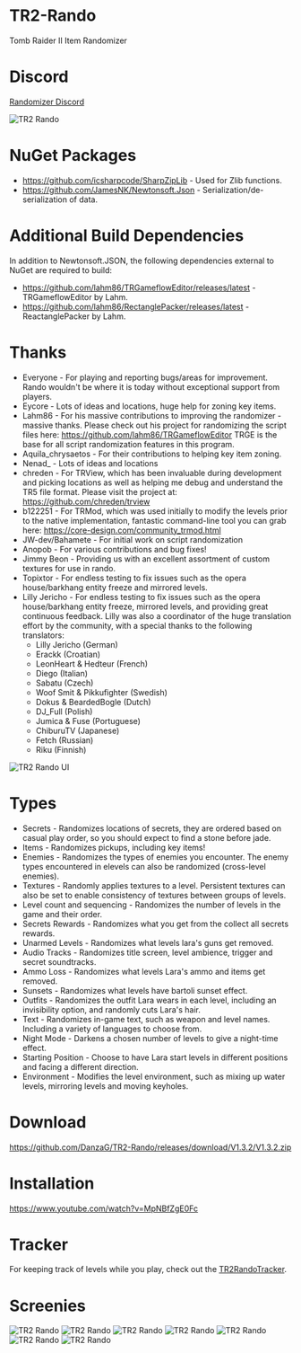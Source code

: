# TR2-Rando
Tomb Raider II Item Randomizer

# Discord
[Randomizer Discord](https://discord.gg/f4bUqwgcCN)

![TR2 Rando](https://github.com/DanzaG/TR2-Rando/blob/master/rando.PNG)

# NuGet Packages
* https://github.com/icsharpcode/SharpZipLib - Used for Zlib functions.
* https://github.com/JamesNK/Newtonsoft.Json - Serialization/de-serialization of data.

# Additional Build Dependencies
In addition to Newtonsoft.JSON, the following dependencies external to NuGet are required to build:
* https://github.com/lahm86/TRGameflowEditor/releases/latest - TRGameflowEditor by Lahm.
* https://github.com/lahm86/RectanglePacker/releases/latest - ReactanglePacker by Lahm.

# Thanks
* Everyone - For playing and reporting bugs/areas for improvement. Rando wouldn't be where it is today without exceptional support from players.
* Eycore - Lots of ideas and locations, huge help for zoning key items.
* Lahm86 - For his massive contributions to improving the randomizer - massive thanks. Please check out his project for randomizing the script files here: https://github.com/lahm86/TRGameflowEditor TRGE is the base for all script randomization features in this program.
* Aquila_chrysaetos - For their contributions to helping key item zoning.
* Nenad_ - Lots of ideas and locations
* chreden - For TRView, which has been invaluable during development and picking locations as well as helping me debug and understand the TR5 file format. Please visit the project at: https://github.com/chreden/trview
* b122251 - For TRMod, which was used initially to modify the levels prior to the native implementation, fantastic command-line tool you can grab here: https://core-design.com/community_trmod.html
* JW-dev/Bahamete - For initial work on script randomization
* Anopob - For various contributions and bug fixes!
* Jimmy Beon - Providing us with an excellent assortment of custom textures for use in rando.
* Topixtor - For endless testing to fix issues such as the opera house/barkhang entity freeze and mirrored levels.
* Lilly Jericho - For endless testing to fix issues such as the opera house/barkhang entity freeze, mirrored levels, and providing great continuous feedback. Lilly was also a coordinator of the huge translation effort by the community, with a special thanks to the following translators:
    * Lilly Jericho (German)
    * Erackk (Croatian)
    * LeonHeart & Hedteur (French)
    * Diego (Italian)
    * Sabatu (Czech)
    * Woof Smit & Pikkufighter (Swedish)
    * Dokus & BeardedBogle (Dutch)
    * DJ_Full (Polish)
    * Jumica & Fuse (Portuguese)
    * ChiburuTV (Japanese)
    * Fetch (Russian)
    * Riku (Finnish)

![TR2 Rando UI](https://github.com/DanzaG/TR2-Rando/blob/master/UI.png)

# Types
* Secrets - Randomizes locations of secrets, they are ordered based on casual play order, so you should expect to find a stone before jade.
* Items - Randomizes pickups, including key items!
* Enemies - Randomizes the types of enemies you encounter. The enemy types encountered in elevels can also be randomized (cross-level enemies).
* Textures - Randomly applies textures to a level. Persistent textures can also be set to enable consistency of textures between groups of levels.
* Level count and sequencing - Randomizes the number of levels in the game and their order.
* Secrets Rewards - Randomizes what you get from the collect all secrets rewards.
* Unarmed Levels - Randomizes what levels lara's guns get removed.
* Audio Tracks - Randomizes title screen, level ambience, trigger and secret soundtracks.
* Ammo Loss - Randomizes what levels Lara's ammo and items get removed.
* Sunsets - Randomizes what levels have bartoli sunset effect.
* Outfits - Randomizes the outfit Lara wears in each level, including an invisibility option, and randomly cuts Lara's hair.
* Text - Randomizes in-game text, such as weapon and level names. Including a variety of languages to choose from.
* Night Mode - Darkens a chosen number of levels to give a night-time effect.
* Starting Position - Choose to have Lara start levels in different positions and facing a different direction.
* Environment - Modifies the level environment, such as mixing up water levels, mirroring levels and moving keyholes.

# Download
https://github.com/DanzaG/TR2-Rando/releases/download/V1.3.2/V1.3.2.zip

# Installation
https://www.youtube.com/watch?v=MpNBfZgE0Fc

# Tracker
For keeping track of levels while you play, check out the [TR2RandoTracker](https://github.com/lahm86/TR2RandoTracker/releases/latest).

# Screenies
![TR2 Rando](https://github.com/DanzaG/TR2-Rando/blob/master/rando2.PNG)
![TR2 Rando](https://github.com/DanzaG/TR2-Rando/blob/master/rando3.PNG)
![TR2 Rando](https://github.com/DanzaG/TR2-Rando/blob/master/rando4.PNG)
![TR2 Rando](https://github.com/DanzaG/TR2-Rando/blob/master/rando5.PNG)
![TR2 Rando](https://github.com/DanzaG/TR2-Rando/blob/master/rando6.PNG)
![TR2 Rando](https://github.com/DanzaG/TR2-Rando/blob/master/rando7.PNG)
![TR2 Rando](https://github.com/DanzaG/TR2-Rando/blob/master/rando8.PNG)
